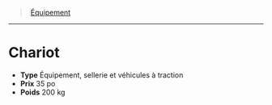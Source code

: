 ﻿---
!EquipmentItem
Type: Équipement, sellerie et véhicules à traction
Price: 35 po
Weight: 200 kg
Id: equipment_hd.md#chariot
ParentLink: equipment_hd.md#Équipement
Name: Chariot
ParentName: Équipement
NameLevel: 1
Attributes:
  Name: Chariot
  Markdown: >+
    # <!--Name-->Chariot<!--/Name-->


    - **Type** <!--Type-->Équipement, sellerie et véhicules à traction<!--/Type-->

    - **Prix** <!--Price-->35 po<!--/Price-->

    - **Poids** <!--Weight-->200 kg<!--/Weight-->

  Type: Équipement, sellerie et véhicules à traction
  Price: 35 po
  Weight: 200 kg
AttributesDictionary: >+
  Name: Chariot

  Markdown: >+

    # <!--Name-->Chariot<!--/Name-->





    - **Type** <!--Type-->Équipement, sellerie et véhicules à traction<!--/Type-->



    - **Prix** <!--Price-->35 po<!--/Price-->



    - **Poids** <!--Weight-->200 kg<!--/Weight-->



  Type: Équipement, sellerie et véhicules à traction

  Price: 35 po

  Weight: 200 kg

---
> [Équipement](hd_equipment.md)

---

# Chariot

- **Type** Équipement, sellerie et véhicules à traction
- **Prix** 35 po
- **Poids** 200 kg

